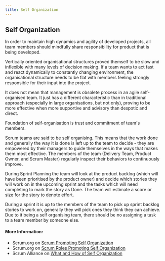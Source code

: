 ```yaml
---
title: Self Organization
---
```

## Self Organization


In order to maintain high dynamics and agility of developed projects, all team members should mindfully share responsibility for product that is being developed.

Vertically oriented organisational structures proved themself to be slow and inflexible with many levels of decision making. If a team wants to act fast and react dynamically to constantly changing environment, the organisational structure needs to be flat with members feeling strongly responsible for their input into the project.

It does not mean that management is obsolete process in an agile self-organised team. It just has a different characteristic than in traditional approach (especially in large organisations, but not only), proving to be more effective when more supportive and advisory than despotic and direct.

Foundation of self-organisation is trust and commitment of team's members.

Scrum teams are said to be self organising. This means that the work done and generally the way it is done is left up to the team to decide - they are
empowered by their managers to guide themselves in the ways that makes them most effective. The members of the team (Delivery Team, Product Owner, and
Scrum Master) regularly inspect their behaviors to continuously improve. 

During Sprint Planning the team will look at the product backlog (which will have been prioritised by the product owner) and decide which stories they
will work on in the upcoming sprint and the tasks which will need completing to mark the story as Done. The team will estimate a score or size for the
story to denote effort. 

During a sprint it is up to the members of the team to pick up sprint backlog stories to work on, generally they will pick ones they think they can
achieve. Due to it being a self organising team, there should be no assigning a task to a team member by someone else.

#### More Information:
- Scrum.org on [Scrum Promoting Self Organization](https://www.scrum.org/resources/blog/how-does-scrum-promote-self-organization)
- Scrum.org on [Scrum Roles Promoting Self Organization](https://www.scrum.org/resources/blog/how-do-3-scrum-roles-promote-self-organization)
- Scrum Alliance on [What and How of Self Organization](https://scrumalliance.org/community/articles/2013/january/self-organizing-teams-what-and-how)
